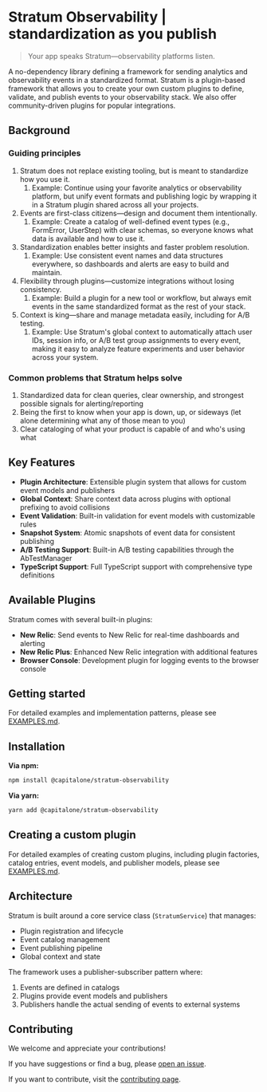 # Stratum Observability | standardization as you publish

> Your app speaks Stratum—observability platforms listen.

A no-dependency library defining a framework for sending analytics and observability events in a standardized format. Stratum is a plugin-based framework that allows you to create your own custom plugins to define, validate, and publish events to your observability stack. We also offer community-driven plugins for popular integrations.



## Background
### Guiding principles
1. Stratum does not replace existing tooling, but is meant to standardize how you use it.
   1. Example: Continue using your favorite analytics or observability platform, but unify event formats and publishing logic by wrapping it in a Stratum plugin shared across all your projects.
2. Events are first-class citizens—design and document them intentionally.
   1. Example: Create a catalog of well-defined event types (e.g., FormError, UserStep) with clear schemas, so everyone knows what data is available and how to use it.
3. Standardization enables better insights and faster problem resolution.
   1. Example: Use consistent event names and data structures everywhere, so dashboards and alerts are easy to build and maintain.
4. Flexibility through plugins—customize integrations without losing consistency.
   1. Example: Build a plugin for a new tool or workflow, but always emit events in the same standardized format as the rest of your stack.
5. Context is king—share and manage metadata easily, including for A/B testing.
   1. Example: Use Stratum's global context to automatically attach user IDs, session info, or A/B test group assignments to every event, making it easy to analyze feature experiments and user behavior across your system.


### Common problems that Stratum helps solve
1. Standardized data for clean queries, clear ownership, and strongest possible signals for alerting/reporting
1. Being the first to know when your app is down, up, or sideways (let alone determining what any of those mean to you)
1. Clear cataloging of what your product is capable of and who's using what

## Key Features

- **Plugin Architecture**: Extensible plugin system that allows for custom event models and publishers
- **Global Context**: Share context data across plugins with optional prefixing to avoid collisions
- **Event Validation**: Built-in validation for event models with customizable rules
- **Snapshot System**: Atomic snapshots of event data for consistent publishing
- **A/B Testing Support**: Built-in A/B testing capabilities through the AbTestManager
- **TypeScript Support**: Full TypeScript support with comprehensive type definitions

## Available Plugins

Stratum comes with several built-in plugins:

- **New Relic**: Send events to New Relic for real-time dashboards and alerting
- **New Relic Plus**: Enhanced New Relic integration with additional features
- **Browser Console**: Development plugin for logging events to the browser console

## Getting started

For detailed examples and implementation patterns, please see [EXAMPLES.md](EXAMPLES.md).

## Installation

**Via npm:**
```bash
npm install @capitalone/stratum-observability
```

**Via yarn:**
```bash
yarn add @capitalone/stratum-observability
```

## Creating a custom plugin

For detailed examples of creating custom plugins, including plugin factories, catalog entries, event models, and publisher models, please see [EXAMPLES.md](EXAMPLES.md).

## Architecture

Stratum is built around a core service class (`StratumService`) that manages:
- Plugin registration and lifecycle
- Event catalog management
- Event publishing pipeline
- Global context and state

The framework uses a publisher-subscriber pattern where:
1. Events are defined in catalogs
2. Plugins provide event models and publishers
3. Publishers handle the actual sending of events to external systems

## Contributing
We welcome and appreciate your contributions! 

If you have suggestions or find a bug, please [open an issue](https://github.com/capitalone/Stratum-Observability/issues/new/choose).

If you want to contribute, visit the [contributing page](https://github.com/capitalone/Stratum-Observability/blob/main/CONTRIBUTING.md).
